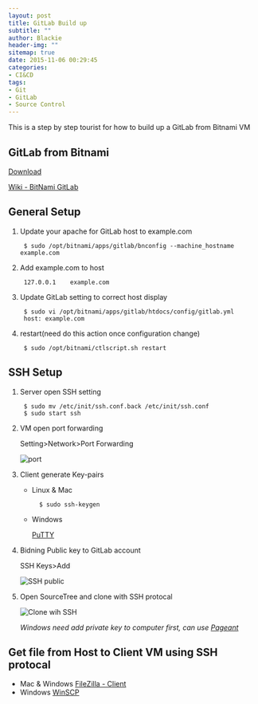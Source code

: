```yaml
---
layout: post
title: GitLab Build up
subtitle: ""
author: Blackie
header-img: ""
sitemap: true
date: 2015-11-06 00:29:45
categories:
- CI&CD
tags:
- Git
- GitLab
- Source Control
---
```


This is a step by step tourist for how to build up a GitLab from Bitnami VM

<!-- More -->

## GitLab from Bitnami

[Download](https://bitnami.com/stack/gitlab/virtual-machine)

[Wiki - BitNami GitLab](https://wiki.bitnami.com/Applications/BitNami_GitLab?highlight=gitlab)

## General Setup

1. Update your apache for GitLab host to example.com

		$ sudo /opt/bitnami/apps/gitlab/bnconfig --machine_hostname example.com

2. Add example.com to host

		127.0.0.1    example.com

3. Update GitLab setting to correct host display

		$ sudo vi /opt/bitnami/apps/gitlab/htdocs/config/gitlab.yml
		host: example.com

4. restart(need do this action once configuration change)

		$ sudo /opt/bitnami/ctlscript.sh restart

## SSH Setup

1. Server open SSH setting

		$ sudo mv /etc/init/ssh.conf.back /etc/init/ssh.conf
		$ sudo start ssh

2. VM open port forwarding

	Setting>Network>Port Forwarding

	![port](Port%20Forwarding.png)

3. Client generate Key-pairs

	- Linux & Mac

			$ sudo ssh-keygen
	- Windows

		[PuTTY](http://www.chiark.greenend.org.uk/~sgtatham/putty/download.html)

4. Bidning Public key to GitLab account

	SSH Keys>Add

	![SSH public](ssh%20public.png)

5. Open SourceTree and clone with SSH protocal

	![Clone wih SSH](Clone%20with%20ssh.png)

	*Windows need add private key to computer first, can use [Pageant](http://the.earth.li/~sgtatham/putty/latest/x86/pageant.exe)*

## Get file from Host to Client VM using SSH protocal

- Mac & Windows
	[FileZilla - Client](https://www.google.com.tw/url?sa=t&rct=j&q=&esrc=s&source=web&cd=1&cad=rja&uact=8&ved=0CBsQFjAAahUKEwiN5OSiz_nIAhUGXqYKHZMABNQ&url=https%3A%2F%2Ffilezilla-project.org%2Fdownload.php&usg=AFQjCNEVBwvn5iTFmb5JyjzLrD0yKQsMGg&sig2=dep538VPLoemq1TctetF6g)
- Windows
	[WinSCP](https://www.google.com.tw/url?sa=t&rct=j&q=&esrc=s&source=web&cd=1&cad=rja&uact=8&ved=0CBsQFjAAahUKEwjv1vHDz_nIAhXlJKYKHRzKCFs&url=https%3A%2F%2Fwinscp.net%2Feng%2Fdownload.php&usg=AFQjCNFGy0DbS4A__xFv8ToHgJYyYD3BOw&sig2=HHP95wNoiU9FmIfyCVCzww)
